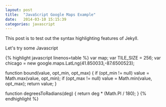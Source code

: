 ```yaml
---
layout: post
title:  "JavaScript Google Maps Example"
date:   2014-03-10 15:15:39
categories: javascript
---
```


This post is to test out the syntax highlighting features of Jekyll.

Let's try some Javascript

{% highlight javascript linenos=table %}
var map;
var TILE_SIZE = 256;
var chicago = new google.maps.LatLng(41.850033,-87.6500523);

function bound(value, opt_min, opt_max) {
  if (opt_min != null) value = Math.max(value, opt_min);
  if (opt_max != null) value = Math.min(value, opt_max);
  return value;
}

function degreesToRadians(deg) {
  return deg * (Math.PI / 180);
}
{% endhighlight %}